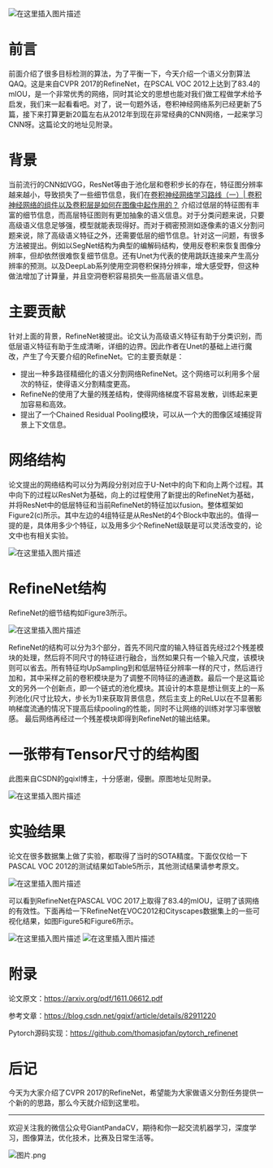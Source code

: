 ![在这里插入图片描述](https://img-blog.csdnimg.cn/2019121721535891.png?x-oss-process=image/watermark,type_ZmFuZ3poZW5naGVpdGk,shadow_10,text_aHR0cHM6Ly9ibG9nLmNzZG4ubmV0L2p1c3Rfc29ydA==,size_16,color_FFFFFF,t_70)
# 前言
前面介绍了很多目标检测的算法，为了平衡一下，今天介绍一个语义分割算法QAQ。这是来自CVPR 2017的RefineNet，在PSCAL VOC 2012上达到了83.4的mIOU，是一个非常优秀的网络，同时其论文的思想也能对我们做工程做学术给予启发，我们来一起看看吧。对了，说一句题外话，卷积神经网络系列已经更新了5篇，接下来打算更新20篇左右从2012年到现在非常经典的CNN网络，一起来学习CNN呀。这篇论文的地址见附录。

# 背景
当前流行的CNN如VGG，ResNet等由于池化层和卷积步长的存在，特征图分辨率越来越小，导致损失了一些细节信息，我们在[卷积神经网络学习路线（一）| 卷积神经网络的组件以及卷积层是如何在图像中起作用的？](https://mp.weixin.qq.com/s/MxYjW02rWfRKPMwez02wFA) 介绍过低层的特征图有丰富的细节信息，而高层特征图则有更加抽象的语义信息。对于分类问题来说，只要高级语义信息足够强，模型就能表现得好。而对于稠密预测如逐像素的语义分割问题来说，除了高级语义特征之外，还需要低层的细节信息。针对这一问题，有很多方法被提出。例如以SegNet结构为典型的编解码结构，使用反卷积来恢复图像分辨率，但却依然很难恢复细节信息。还有Unet为代表的使用跳跃连接来产生高分辨率的预测。以及DeepLab系列使用空洞卷积保持分辨率，增大感受野，但这种做法增加了计算量，并且空洞卷积容易损失一些高层语义信息。

# 主要贡献
针对上面的背景，RefineNet被提出。论文认为高级语义特征有助于分类识别，而低层语义特征有助于生成清晰，详细的边界。因此作者在Unet的基础上进行魔改，产生了今天要介绍的RefineNet。它的主要贡献是：

- 提出一种多路径精细化的语义分割网络RefineNet。这个网络可以利用多个层次的特征，使得语义分割精度更高。
- RefineNe的使用了大量的残差结构，使得网络梯度不容易发散，训练起来更加容易和高效。
- 提出了一个Chained Residual Pooling模块，可以从一个大的图像区域捕捉背景上下文信息。

# 网络结构
论文提出的网络结构可以分为两段分别对应于U-Net中的向下和向上两个过程。其中向下的过程以ResNet为基础，向上的过程使用了新提出的RefineNet为基础，并将ResNet中的低层特征和当前RefineNet的特征加以fusion。整体框架如Figure2(c)所示。其中左边的4组特征是从ResNet的4个Block中取出的。值得一提的是，具体用多少个特征，以及用多少个RefineNet级联是可以灵活改变的，论文中也有相关实验。

![在这里插入图片描述](https://img-blog.csdnimg.cn/20191217212202805.png?x-oss-process=image/watermark,type_ZmFuZ3poZW5naGVpdGk,shadow_10,text_aHR0cHM6Ly9ibG9nLmNzZG4ubmV0L2p1c3Rfc29ydA==,size_16,color_FFFFFF,t_70)
# RefineNet结构
RefineNet的细节结构如Figure3所示。

![在这里插入图片描述](https://img-blog.csdnimg.cn/20191217213127909.png?x-oss-process=image/watermark,type_ZmFuZ3poZW5naGVpdGk,shadow_10,text_aHR0cHM6Ly9ibG9nLmNzZG4ubmV0L2p1c3Rfc29ydA==,size_16,color_FFFFFF,t_70)

RefineNet的结构可以分为3个部分，首先不同尺度的输入特征首先经过2个残差模块的处理，然后将不同尺寸的特征进行融合，当然如果只有一个输入尺度，该模块则可以省去。所有特征均UpSampling到和低层特征分辨率一样的尺寸，然后进行加和，其中采样之前的卷积模块是为了调整不同特征的通道数。最后一个是这篇论文的另外一个创新点，即一个链式的池化模块。其设计的本意是想让侧支上的一系列池化(尺寸比较大，步长为1)来获取背景信息，然后主支上的ReLU以在不显著影响梯度流通的情况下提高后续pooling的性能，同时不让网络的训练对学习率很敏感。
最后网络再经过一个残差模块即得到RefineNet的输出结果。

# 一张带有Tensor尺寸的结构图
此图来自CSDN的gqixl博主，十分感谢，侵删。原图地址见附录。

![在这里插入图片描述](https://img-blog.csdnimg.cn/20191217214615721.png?x-oss-process=image/watermark,type_ZmFuZ3poZW5naGVpdGk,shadow_10,text_aHR0cHM6Ly9ibG9nLmNzZG4ubmV0L2p1c3Rfc29ydA==,size_16,color_FFFFFF,t_70)
# 实验结果
论文在很多数据集上做了实验，都取得了当时的SOTA精度。下面仅仅给一下PASCAL VOC 2012的测试结果如Table5所示，其他测试结果请参考原文。

![在这里插入图片描述](https://img-blog.csdnimg.cn/20191217214914678.png?x-oss-process=image/watermark,type_ZmFuZ3poZW5naGVpdGk,shadow_10,text_aHR0cHM6Ly9ibG9nLmNzZG4ubmV0L2p1c3Rfc29ydA==,size_16,color_FFFFFF,t_70)

可以看到RefineNet在PASCAL VOC 2017上取得了83.4的mIOU，证明了该网络的有效性。下面再给一下RefineNet在VOC2012和Cityscapes数据集上的一些可视化结果，如图Figure5和Figure6所示。

![在这里插入图片描述](https://img-blog.csdnimg.cn/2019121721513666.png?x-oss-process=image/watermark,type_ZmFuZ3poZW5naGVpdGk,shadow_10,text_aHR0cHM6Ly9ibG9nLmNzZG4ubmV0L2p1c3Rfc29ydA==,size_16,color_FFFFFF,t_70)
![在这里插入图片描述](https://img-blog.csdnimg.cn/20191217215150211.png?x-oss-process=image/watermark,type_ZmFuZ3poZW5naGVpdGk,shadow_10,text_aHR0cHM6Ly9ibG9nLmNzZG4ubmV0L2p1c3Rfc29ydA==,size_16,color_FFFFFF,t_70)
# 附录
论文原文：https://arxiv.org/pdf/1611.06612.pdf

参考文章：https://blog.csdn.net/gqixf/article/details/82911220

Pytorch源码实现：https://github.com/thomasjpfan/pytorch_refinenet

# 后记
今天为大家介绍了CVPR 2017的RefineNet，希望能为大家做语义分割任务提供一个新的的思路，那么今天就介绍到这里啦。

---------------------------------------------------------------------------

欢迎关注我的微信公众号GiantPandaCV，期待和你一起交流机器学习，深度学习，图像算法，优化技术，比赛及日常生活等。

![图片.png](https://imgconvert.csdnimg.cn/aHR0cHM6Ly91cGxvYWQtaW1hZ2VzLmppYW5zaHUuaW8vdXBsb2FkX2ltYWdlcy8xOTIzNzExNS1hZDY2ZjRmMjQ5MzRhZmQx?x-oss-process=image/format,png)